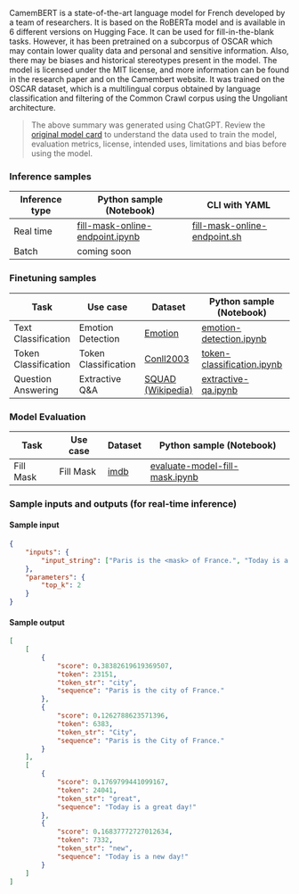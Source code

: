 CamemBERT is a state-of-the-art language model for French developed by a team of researchers. It is based on the RoBERTa model and is available in 6 different versions on Hugging Face. It can be used for fill-in-the-blank tasks. However, it has been pretrained on a subcorpus of OSCAR which may contain lower quality data and personal and sensitive information. Also, there may be biases and historical stereotypes present in the model. The model is licensed under the MIT license, and more information can be found in the research paper and on the Camembert website. It was trained on the OSCAR dataset, which is a multilingual corpus obtained by language classification and filtering of the Common Crawl corpus using the Ungoliant architecture.

> The above summary was generated using ChatGPT. Review the [original model card](https://huggingface.co/camembert-base) to understand the data used to train the model, evaluation metrics, license, intended uses, limitations and bias before using the model.

### Inference samples

Inference type|Python sample (Notebook)|CLI with YAML
|--|--|--|
Real time|[fill-mask-online-endpoint.ipynb](https://aka.ms/azureml-infer-online-sdk-fill-mask)|[fill-mask-online-endpoint.sh](https://aka.ms/azureml-infer-online-cli-fill-mask)
Batch | coming soon


### Finetuning samples

Task|Use case|Dataset|Python sample (Notebook)|CLI with YAML
|---|--|--|--|--|
Text Classification|Emotion Detection|[Emotion](https://huggingface.co/datasets/dair-ai/emotion)|[emotion-detection.ipynb](https://aka.ms/azureml-ft-sdk-emotion-detection)|[emotion-detection.sh](https://aka.ms/azureml-ft-cli-emotion-detection)
Token Classification|Token Classification|[Conll2003](https://huggingface.co/datasets/conll2003)|[token-classification.ipynb](https://aka.ms/azureml-ft-sdk-token-classification)|[token-classification.sh](https://aka.ms/azureml-ft-cli-token-classification)
Question Answering|Extractive Q&A|[SQUAD (Wikipedia)](https://huggingface.co/datasets/squad)|[extractive-qa.ipynb](https://aka.ms/azureml-ft-sdk-extractive-qa)|[extractive-qa.sh](https://aka.ms/azureml-ft-cli-extractive-qa)


### Model Evaluation

|Task|Use case|Dataset|Python sample (Notebook)|
|---|--|--|--|
|Fill Mask|Fill Mask|[imdb](https://huggingface.co/datasets/imdb)|[evaluate-model-fill-mask.ipynb](https://aka.ms/azureml-eval-sdk-fill-mask/)|


### Sample inputs and outputs (for real-time inference)

#### Sample input
```json
{
    "inputs": {
        "input_string": ["Paris is the <mask> of France.", "Today is a <mask> day!"]
    },
    "parameters": {
        "top_k": 2
    }
}
```

#### Sample output
```json
[
    [
        {
            "score": 0.38382619619369507,
            "token": 23151,
            "token_str": "city",
            "sequence": "Paris is the city of France."
        },
        {
            "score": 0.1262788623571396,
            "token": 6383,
            "token_str": "City",
            "sequence": "Paris is the City of France."
        }
    ],
    [
        {
            "score": 0.1769799441099167,
            "token": 24041,
            "token_str": "great",
            "sequence": "Today is a great day!"
        },
        {
            "score": 0.16837772727012634,
            "token": 7332,
            "token_str": "new",
            "sequence": "Today is a new day!"
        }
    ]
]
```
